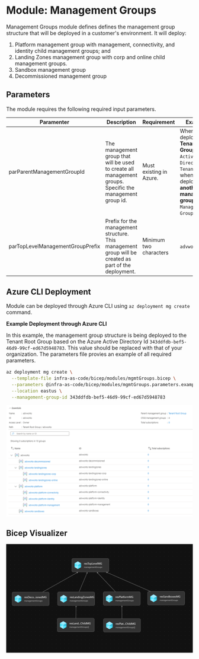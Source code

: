 # Module:  Management Groups

Management Groups module defines defines the management group structure that will be deployed in a customer's environment.  It will deploy:

  1. Platform management group with management, connectivity, and identity child management groups; and
  2. Landing Zones management group with corp and online child management groups.
  3. Sandbox management group
  4. Decommissioned management group


## Parameters

The module requires the following required input parameters.

 Paramenter | Description | Requirement | Example
----------- | ----------- | ----------- | -------
parParentManagementGroupId | The management group that will be used to create all management groups.  Specific the management group id. | Must existing in Azure. | When deployed to **Tenant Root Group**: `Azure Active Directory Tenant Id`, or when deployed to **another management group**: `Management Group ID`
parTopLevelManagementGroupPrefix | Prefix for the management structure.  This management group will be created as part of the deployment. | Minimum two characters | `advworks` |


## Azure CLI Deployment

Module can be deployed through Azure CLI using `az deployment mg create` command.

**Example Deployment through Azure CLI**

In this example, the management group structure is being deployed to the Tenant Root Group based on the Azure Active Directory Id `343ddfdb-bef5-46d9-99cf-ed67d5948783`.  This value should be replaced with that of your organization.  The parameters file provies an example of all required parameters.

```bash
az deployment mg create \
  --template-file infra-as-code/bicep/modules/mgmtGroups.bicep \
  --parameters @infra-as-code/bicep/modules/mgmtGroups.parameters.example.json \
  --location eastus \
  --management-group-id 343ddfdb-bef5-46d9-99cf-ed67d5948783
```

![Example Deployment Output](media/example-deployment-output.png "Example Deployment Output")

## Bicep Visualizer

![Bicep Visualizer](media/bicep-visualizer.png "Bicep Visualizer")
